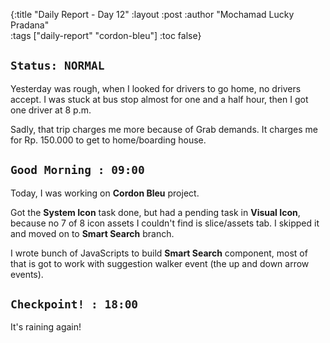 {:title "Daily Report - Day 12"
 :layout :post
 :author "Mochamad Lucky Pradana"   
 :tags  ["daily-report" "cordon-bleu"]
 :toc false}  

## `Status: NORMAL`

Yesterday was rough, when I looked for drivers to go home, no drivers accept.
I was stuck at bus stop almost for one and a half hour, then I got one driver at 8 p.m.

Sadly, that trip charges me more because of Grab demands. It charges me for Rp. 150.000 to get to home/boarding house.  

## `Good Morning : 09:00`
Today, I was working on **Cordon Bleu** project. 

Got the **System Icon** task done, but had a pending task in **Visual Icon**, because no 7 of 8 icon assets I couldn't find is slice/assets tab.
I skipped it and moved on to **Smart Search** branch.

I wrote bunch of JavaScripts to build **Smart Search** component, most of that is got to work with suggestion walker event (the up and down arrow events).
 
## `Checkpoint! : 18:00`
It's raining again!
